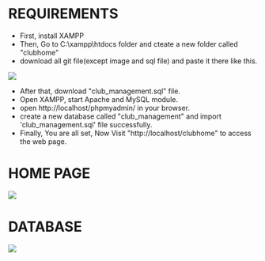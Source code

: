 # REQUIREMENTS
* First, install XAMPP
* Then, Go to C:\xampp\htdocs folder and cteate a new folder called "clubhome"
* download all git file(except image and sql file) and paste it there like this.

<image src="/images/location.jpg">

* After that, download "club_management.sql" file.
* Open XAMPP, start Apache and MySQL module.
* open http://localhost/phpmyadmin/ in your browser.
* create a new database called "club_management" and import 'club_management.sql' file successfully.
* Finally, You are all set, Now Visit  "http://localhost/clubhome" to access the web page.

# HOME PAGE
<image src="/images/home1.jpg">

# DATABASE
<image src="/images/PHPmyAdmin.png">
